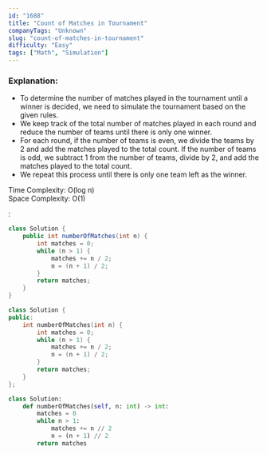 ```yaml
---
id: "1688"
title: "Count of Matches in Tournament"
companyTags: "Unknown"
slug: "count-of-matches-in-tournament"
difficulty: "Easy"
tags: ["Math", "Simulation"]
---
```


### Explanation:
- To determine the number of matches played in the tournament until a winner is decided, we need to simulate the tournament based on the given rules.
- We keep track of the total number of matches played in each round and reduce the number of teams until there is only one winner.
- For each round, if the number of teams is even, we divide the teams by 2 and add the matches played to the total count. If the number of teams is odd, we subtract 1 from the number of teams, divide by 2, and add the matches played to the total count.
- We repeat this process until there is only one team left as the winner.

Time Complexity: O(log n)  
Space Complexity: O(1)

:

```java
class Solution {
    public int numberOfMatches(int n) {
        int matches = 0;
        while (n > 1) {
            matches += n / 2;
            n = (n + 1) / 2;
        }
        return matches;
    }
}
```

```cpp
class Solution {
public:
    int numberOfMatches(int n) {
        int matches = 0;
        while (n > 1) {
            matches += n / 2;
            n = (n + 1) / 2;
        }
        return matches;
    }
};
```

```python
class Solution:
    def numberOfMatches(self, n: int) -> int:
        matches = 0
        while n > 1:
            matches += n // 2
            n = (n + 1) // 2
        return matches
```